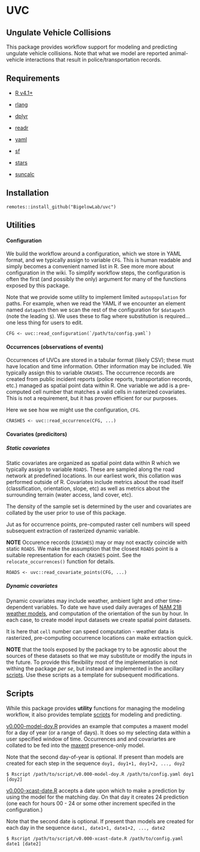 UVC
================

## Ungulate Vehicle Collisions

This package provides workflow support for modeling and predicting
ungulate vehicle collisions. Note that what we model are reported
animal-vehicle interactions that result in police/transportation
records.

## Requirements

-   [R v4.1+](https://www.r-project.org/)

-   [rlang](https://CRAN.R-project.org/package=rlang)

-   [dplyr](https://CRAN.R-project.org/package=dplyr)

-   [readr](https://CRAN.R-project.org/package=readr)

-   [yaml](https://CRAN.R-project.org/package=yaml)

-   [sf](https://CRAN.R-project.org/package=sf)

-   [stars](https://CRAN.R-project.org/package=stars)

-   [suncalc](https://CRAN.R-project.org/package=suncalc)

## Installation

    remotes::install_github("BigelowLab/uvc")

## Utilities

#### Configuration

We build the workflow around a configuration, which we store in YAML
format, and we typically assign to variable `CFG`. This is human
readable and simply becomes a convenient named list in R. See more more
about configuration in the wiki. To simplify workflow steps, the
configuration is often the first (and possibly the only) argument for
many of the functions exposed by this package.

Note that we provide some utility to implement limited `autopopulation`
for paths. For example, when we read the YAML if we encounter an element
named `datapath` then we scan the rest of the configuration for
`$datapath` (note the leading `$`). We uses these to flag where
substitution is required… one less thing for users to edit.

    CFG <- uvc::read_configuration(`/path/to/config.yaml`)

#### Occurrences (observations of events)

Occurrences of UVCs are stored in a tabular format (likely CSV); these
must have location and time information. Other information may be
included. We typically assign this to variable `CRASHES`. The occurrence
records are created from public incident reports (police reports,
transportation records, etc.) managed as spatial point data within R.
One variable we add is a pre-computed cell number that matches a valid
cells in rasterized covariates. This is not a requirement, but it has
proven efficient for our purposes.

Here we see how we might use the configuration, `CFG`.

    CRASHES <- uvc::read_occurrence(CFG, ...)

#### Covariates (predicitors)

##### Static covariates

Static covariates are organized as spatial point data within R which we
typically assign to variable `ROADS`. These are sampled along the road
network at predefined locations. In our earliest work, this collation
was performed outside of R. Covariates include metrics about the road
itself (classification, orientation, slope, etc) as well as metrics
about the surrounding terrain (water access, land cover, etc).

The density of the sample set is determined by the user and covariates
are collated by the user prior to use of this package.

Jut as for occurrence points, pre-computed raster cell numbers will
speed subsequent extraction of rasterized dynamic variable.

**NOTE** Occurence records (`CRASHES`) may or may not exactly coincide
with static `ROADS`. We make the assumption that the closest `ROADS`
point is a suitable representation for each `CRASHES` point. See the
`relocate_occurrences()` function for details.

    ROADS <- uvc::read_covariate_points(CFG, ...)

##### Dynamic covariates

Dynamic covariates may include weather, ambient light and other
time-dependent variables. To date we have used daily averages of [NAM
218 weather
models](https://www.ncei.noaa.gov/products/weather-climate-models/north-american-mesoscale),
and computation of the orientation of the sun by hour. In each case, to
create model input datasets we create spatial point datasets.

It is here that `cell` number can speed computation - weather data is
rasterized, pre-computing occurrence locations can make extraction
quick.

**NOTE** that the tools exposed by the package try to be agnostic about
the sources of these datasets so that we may substitute or modify the
inputs in the future. To provide this flexibility most of the
implementation is not withing the package *per se*, but instead are
implemented in the ancillary
[scripts](https://github.com/BigelowLab/uvc/tree/main/inst/scripts). Use
these scripts as a template for subsequent modifications.

## Scripts

While this package provides **utility** functions for managing the
modeling workflow, it also provides template
[scripts](https://github.com/BigelowLab/uvc/tree/main/inst/scripts) for
modeling and predicting.

[v0.000-model-doy.R](https://github.com/BigelowLab/uvc/tree/main/inst/scripts/v0.000-model-doy.R)
provides an example that computes a maxent model for a day of year (or a
range of days). It does so my selecting data within a user specified
window of time. Occurrences and and covariartes are collated to be fed
into the
[maxent](https://biodiversityinformatics.amnh.org/open_source/maxent/)
presence-only model.

Note that the second day-of-year is optional. If present than models are
created for each step in the sequence `doy1, doy1+1, doy1+2, ..., doy2`

    $ Rscript /path/to/script/v0.000-model-doy.R /path/to/config.yaml doy1 [doy2]

[v0.000-xcast-date.R](https://github.com/BigelowLab/uvc/tree/main/inst/scripts/v0.000-xcast-date.R)
accepts a date upon which to make a prediction by using the model for
the matching day. On that day it creates 24 prediction (one each for
hours 00 - 24 or some other increment specifed in the configuration.)

Note that the second date is optional. If present than models are
created for each day in the sequence
`date1, date1+1, date1+2, ..., date2`

    $ Rscript /path/to/script/v0.000-xcast-date.R /path/to/config.yaml date1 [date2]
